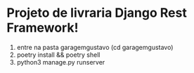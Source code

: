 # Projeto de livraria Django Rest Framework! 

1. entre na pasta garagemgustavo (cd garagemgustavo)
2. poetry install && poetry shell
3. python3 manage.py runserver
